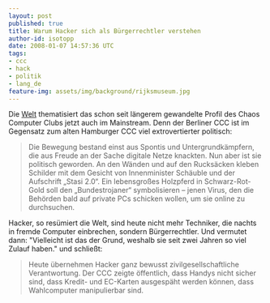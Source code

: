 ```yaml
---
layout: post
published: true
title: Warum Hacker sich als Bürgerrechtler verstehen
author-id: isotopp
date: 2008-01-07 14:57:36 UTC
tags:
- ccc
- hack
- politik
- lang_de
feature-img: assets/img/background/rijksmuseum.jpg
---
```

Die  [Welt](http://www.welt.de/webwelt/article1526108/Warum_Hacker_sich_als_Buergerrechtler_verstehen.html)
thematisiert das schon seit längerem gewandelte Profil des Chaos Computer
Clubs jetzt auch im Mainstream. Denn der Berliner CCC ist im Gegensatz zum
alten Hamburger CCC viel extrovertierter politisch:

> Die Bewegung bestand einst aus Spontis und Untergrundkämpfern, die aus
> Freude an der Sache digitale Netze knackten. Nun aber ist sie politisch
> geworden. An den Wänden und auf den Rucksäcken kleben Schilder mit dem
> Gesicht von Innenminister Schäuble und der Aufschrift &#8222;Stasi
> 2.0&#8220;. Ein lebensgroßes Holzpferd in Schwarz-Rot-Gold soll den
> &#8222;Bundestrojaner&#8220; symbolisieren &#8211; jenen Virus, den die
> Behörden bald auf private PCs schicken wollen, um sie online zu
> durchsuchen.

Hacker, so resümiert die Welt, sind heute nicht mehr Techniker, die nachts
in fremde Computer einbrechen, sondern Bürgerrechtler. Und vermutet dann:
"Vielleicht ist das der Grund, weshalb sie seit zwei Jahren so viel Zulauf
haben." und schließt:

> Heute übernehmen Hacker ganz bewusst zivilgesellschaftliche Verantwortung.
> Der CCC zeigte öffentlich, dass Handys nicht sicher sind, dass Kredit- und
> EC-Karten ausgespäht werden können, dass Wahlcomputer manipulierbar sind.